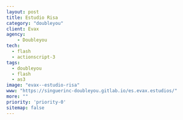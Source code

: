 ```yaml
---
layout: post
title: Estudio Risa
category: "doubleyou"
client: Evax
agency:
    - Doubleyou
tech:
  - flash
  - actionscript-3
tags:
  - doubleyou
  - flash
  - as3
image: "evax--estudio-risa"
www: "https://singuerinc-doubleyou.gitlab.io/es.evax.estudios/"
more: ""
priority: 'priority-0'
sitemap: false
---
```

